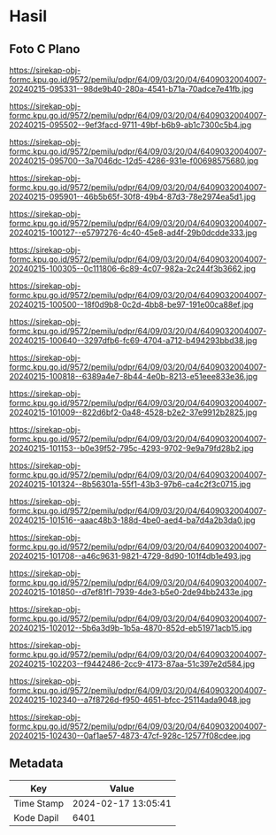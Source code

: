 # Hasil

## Foto C Plano

https://sirekap-obj-formc.kpu.go.id/9572/pemilu/pdpr/64/09/03/20/04/6409032004007-20240215-095331--98de9b40-280a-4541-b71a-70adce7e41fb.jpg

https://sirekap-obj-formc.kpu.go.id/9572/pemilu/pdpr/64/09/03/20/04/6409032004007-20240215-095502--9ef3facd-9711-49bf-b6b9-ab1c7300c5b4.jpg

https://sirekap-obj-formc.kpu.go.id/9572/pemilu/pdpr/64/09/03/20/04/6409032004007-20240215-095700--3a7046dc-12d5-4286-931e-f00698575680.jpg

https://sirekap-obj-formc.kpu.go.id/9572/pemilu/pdpr/64/09/03/20/04/6409032004007-20240215-095901--46b5b65f-30f8-49b4-87d3-78e2974ea5d1.jpg

https://sirekap-obj-formc.kpu.go.id/9572/pemilu/pdpr/64/09/03/20/04/6409032004007-20240215-100127--e5797276-4c40-45e8-ad4f-29b0dcdde333.jpg

https://sirekap-obj-formc.kpu.go.id/9572/pemilu/pdpr/64/09/03/20/04/6409032004007-20240215-100305--0c111806-6c89-4c07-982a-2c244f3b3662.jpg

https://sirekap-obj-formc.kpu.go.id/9572/pemilu/pdpr/64/09/03/20/04/6409032004007-20240215-100500--18f0d9b8-0c2d-4bb8-be97-191e00ca88ef.jpg

https://sirekap-obj-formc.kpu.go.id/9572/pemilu/pdpr/64/09/03/20/04/6409032004007-20240215-100640--3297dfb6-fc69-4704-a712-b494293bbd38.jpg

https://sirekap-obj-formc.kpu.go.id/9572/pemilu/pdpr/64/09/03/20/04/6409032004007-20240215-100818--6389a4e7-8b44-4e0b-8213-e51eee833e36.jpg

https://sirekap-obj-formc.kpu.go.id/9572/pemilu/pdpr/64/09/03/20/04/6409032004007-20240215-101009--822d6bf2-0a48-4528-b2e2-37e9912b2825.jpg

https://sirekap-obj-formc.kpu.go.id/9572/pemilu/pdpr/64/09/03/20/04/6409032004007-20240215-101153--b0e39f52-795c-4293-9702-9e9a79fd28b2.jpg

https://sirekap-obj-formc.kpu.go.id/9572/pemilu/pdpr/64/09/03/20/04/6409032004007-20240215-101324--8b56301a-55f1-43b3-97b6-ca4c2f3c0715.jpg

https://sirekap-obj-formc.kpu.go.id/9572/pemilu/pdpr/64/09/03/20/04/6409032004007-20240215-101516--aaac48b3-188d-4be0-aed4-ba7d4a2b3da0.jpg

https://sirekap-obj-formc.kpu.go.id/9572/pemilu/pdpr/64/09/03/20/04/6409032004007-20240215-101708--a46c9631-9821-4729-8d90-101f4db1e493.jpg

https://sirekap-obj-formc.kpu.go.id/9572/pemilu/pdpr/64/09/03/20/04/6409032004007-20240215-101850--d7ef81f1-7939-4de3-b5e0-2de94bb2433e.jpg

https://sirekap-obj-formc.kpu.go.id/9572/pemilu/pdpr/64/09/03/20/04/6409032004007-20240215-102012--5b6a3d9b-1b5a-4870-852d-eb51971acb15.jpg

https://sirekap-obj-formc.kpu.go.id/9572/pemilu/pdpr/64/09/03/20/04/6409032004007-20240215-102203--f9442486-2cc9-4173-87aa-51c397e2d584.jpg

https://sirekap-obj-formc.kpu.go.id/9572/pemilu/pdpr/64/09/03/20/04/6409032004007-20240215-102340--a7f8726d-f950-4651-bfcc-25114ada9048.jpg

https://sirekap-obj-formc.kpu.go.id/9572/pemilu/pdpr/64/09/03/20/04/6409032004007-20240215-102430--0af1ae57-4873-47cf-928c-12577f08cdee.jpg


## Metadata

| Key        | Value               |
| ---------- | ------------------- |
| Time Stamp | 2024-02-17 13:05:41 |
| Kode Dapil | 6401                |




